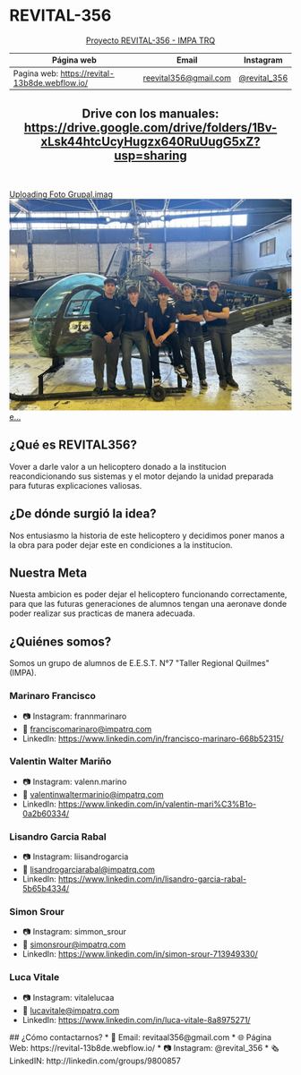 # REVITAL-356
<div align="center">
  
[Proyecto REVITAL-356 - IMPA TRQ](https://www.instagram.com/revital_356/?hl=es-la)

| Página web | Email | Instagram |
|------------|-------|-----------|
|Pagina web: https://revital-13b8de.webflow.io/|reevital356@gmail.com|[@revital_356](https://www.instagram.com/revital_356/?hl=es-la)|

## Drive con los manuales: https://drive.google.com/drive/folders/1Bv-xLsk44htcUcyHugzx640RuUugG5xZ?usp=sharing

&nbsp;

</div>

[Uploading Foto Grupal.imag![Los Pibes en el Hiller](https://github.com/impatrq/revital356/blob/main/6672e718f776697ca9d9ca2c_LOS%20PIBES%20EN%20EL%20HILLER-p-1080.jpg?raw=true)e…]()

## ¿Qué es REVITAL356?
Vover a darle valor a un helicoptero donado a la institucion reacondicionando sus sistemas y el motor dejando la unidad preparada para futuras explicaciones valiosas.

## ¿De dónde surgió la idea?
Nos entusiasmo la historia de este helicoptero y decidimos poner manos a la obra para poder dejar este en condiciones a la institucion.

## Nuestra Meta
Nuesta ambicion es poder dejar el helicoptero funcionando correctamente, para que las futuras generaciones de alumnos tengan una aeronave donde poder realizar sus practicas de manera adecuada.

## ¿Quiénes somos?
Somos un grupo de alumnos de E.E.S.T. N°7 "Taller Regional Quilmes" (IMPA).

### Marinaro Francisco
* 📷 Instagram: frannmarinaro
* 📧 franciscomarinaro@impatrq.com
* LinkedIn: https://www.linkedin.com/in/francisco-marinaro-668b52315/

### Valentin Walter Mariño
* 📷 Instagram: valenn.marino
* 📧 valentinwaltermarinio@impatrq.com  
* LinkedIn: https://www.linkedin.com/in/valentin-mari%C3%B1o-0a2b60334/

### Lisandro Garcia Rabal
* 📷 Instagram: liisandrogarcia
* 📧 lisandrogarciarabal@impatrq.com
* LinkedIn: https://www.linkedin.com/in/lisandro-garcia-rabal-5b65b4334/

### Simon Srour
* 📷 Instagram: simmon_srour
* 📧 simonsrour@impatrq.com
* LinkedIn: https://www.linkedin.com/in/simon-srour-713949330/

### Luca Vitale
* 📷 Instagram: vitalelucaa
* 📧 lucavitale@impatrq.com
* LinkedIn: https://www.linkedin.com/in/luca-vitale-8a8975271/

</div>
## ¿Cómo contactarnos?
* 📧 Email: revitaal356@gmail.com
* 🌐 Página Web: https://revital-13b8de.webflow.io/
* 📷 Instagram: @revital_356
* 🗞️ LinkedIN: http://linkedin.com/groups/9800857
